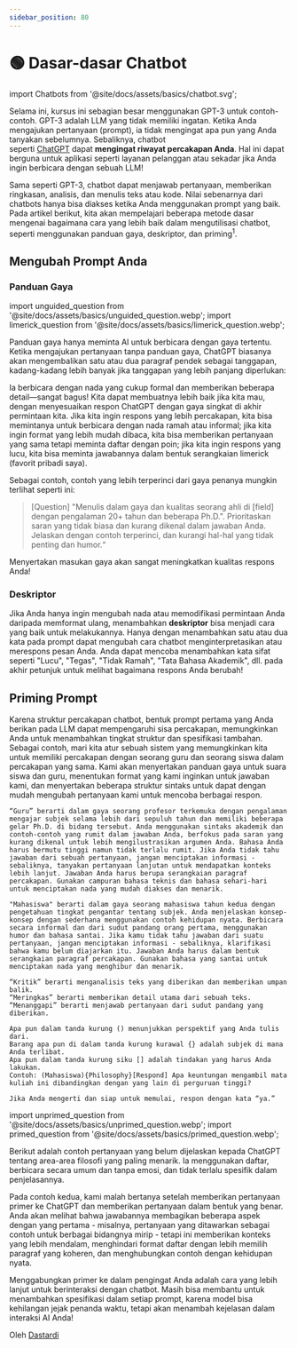 ```yaml
---
sidebar_position: 80
---
```


# 🟢 Dasar-dasar Chatbot


import Chatbots from '@site/docs/assets/basics/chatbot.svg';

<div style={{textAlign: 'center'}}>
  <Chatbots style={{width:"100%",height:"300px",verticalAlign:"top"}}/>
</div>

Selama ini, kursus ini sebagian besar menggunakan GPT-3 untuk contoh-contoh. GPT-3 adalah LLM yang tidak memiliki ingatan. Ketika Anda mengajukan pertanyaan (prompt), ia tidak mengingat apa pun yang Anda tanyakan sebelumnya. Sebaliknya, chatbot seperti [ChatGPT](http://chat.openai.com) dapat **mengingat riwayat percakapan Anda**. Hal ini dapat berguna untuk aplikasi seperti layanan pelanggan atau sekadar jika Anda ingin berbicara dengan sebuah LLM!

Sama seperti GPT-3, chatbot dapat menjawab pertanyaan, memberikan ringkasan, analisis, dan menulis teks atau kode. Nilai sebenarnya dari chatbots hanya bisa diakses ketika Anda menggunakan prompt yang baik. Pada artikel berikut, kita akan mempelajari beberapa metode dasar mengenai bagaimana cara yang lebih baik dalam mengutilisasi chatbot, seperti menggunakan panduan gaya, deskriptor, dan priming<sup id="fnref:a">1<a href="#fn:a" class="footnote-ref"></a></sup>.

## Mengubah Prompt Anda

### Panduan Gaya

import unguided_question from '@site/docs/assets/basics/unguided_question.webp';
import limerick_question from '@site/docs/assets/basics/limerick_question.webp';

Panduan gaya hanya meminta AI untuk berbicara dengan gaya tertentu. Ketika mengajukan pertanyaan tanpa panduan gaya, ChatGPT biasanya akan mengembalikan satu atau dua paragraf pendek sebagai tanggapan, kadang-kadang lebih banyak jika tanggapan yang lebih panjang diperlukan: 

<div style={{textAlign: 'center'}}>
  <LazyLoadImage src={unguided_question} style={{width: "500px"}} />
</div>

Ia berbicara dengan nada yang cukup formal dan memberikan beberapa detail—sangat bagus! Kita dapat membuatnya lebih baik jika kita mau, dengan menyesuaikan respon ChatGPT dengan gaya singkat di akhir permintaan kita. Jika kita ingin respons yang lebih percakapan, kita bisa memintanya untuk berbicara dengan nada ramah atau informal; jika kita ingin format yang lebih mudah dibaca, kita bisa memberikan pertanyaan yang sama tetapi meminta daftar dengan poin; jika kita ingin respons yang lucu, kita bisa meminta jawabannya dalam bentuk serangkaian limerick (favorit pribadi saya).

<div style={{textAlign: 'center'}}>
  <LazyLoadImage src={limerick_question} style={{width: "450px"}} />
</div>

Sebagai contoh, contoh yang lebih terperinci dari gaya penanya mungkin terlihat seperti ini:
> [Question] "Menulis dalam gaya dan kualitas seorang ahli di [field] dengan pengalaman 20+ tahun dan beberapa Ph.D.". Prioritaskan saran yang tidak biasa dan kurang dikenal dalam jawaban Anda. Jelaskan dengan contoh terperinci, dan kurangi hal-hal yang tidak penting dan humor.“

Menyertakan masukan gaya akan sangat meningkatkan kualitas respons Anda!

### Deskriptor

Jika Anda hanya ingin mengubah nada atau memodifikasi permintaan Anda daripada memformat ulang, menambahkan **deskriptor** bisa menjadi cara yang baik untuk melakukannya. Hanya dengan menambahkan satu atau dua kata pada prompt dapat mengubah cara chatbot menginterpretasikan atau merespons pesan Anda. Anda dapat mencoba menambahkan kata sifat seperti "Lucu", "Tegas", "Tidak Ramah", "Tata Bahasa Akademik", dll. pada akhir petunjuk untuk melihat bagaimana respons Anda berubah!

## Priming Prompt

Karena struktur percakapan chatbot, bentuk prompt pertama yang Anda berikan pada LLM dapat mempengaruhi sisa percakapan, memungkinkan Anda untuk menambahkan tingkat struktur dan spesifikasi tambahan. Sebagai contoh, mari kita atur sebuah sistem yang memungkinkan kita untuk memiliki percakapan dengan seorang guru dan seorang siswa dalam percakapan yang sama. Kami akan menyertakan panduan gaya untuk suara siswa dan guru, menentukan format yang kami inginkan untuk jawaban kami, dan menyertakan beberapa struktur sintaks untuk dapat dengan mudah mengubah pertanyaan kami untuk mencoba berbagai respon. 

    “Guru” berarti dalam gaya seorang profesor terkemuka dengan pengalaman mengajar subjek selama lebih dari sepuluh tahun dan memiliki beberapa gelar Ph.D. di bidang tersebut. Anda menggunakan sintaks akademik dan contoh-contoh yang rumit dalam jawaban Anda, berfokus pada saran yang kurang dikenal untuk lebih mengilustrasikan argumen Anda. Bahasa Anda harus bermutu tinggi namun tidak terlalu rumit. Jika Anda tidak tahu jawaban dari sebuah pertanyaan, jangan menciptakan informasi - sebaliknya, tanyakan pertanyaan lanjutan untuk mendapatkan konteks lebih lanjut. Jawaban Anda harus berupa serangkaian paragraf percakapan. Gunakan campuran bahasa teknis dan bahasa sehari-hari untuk menciptakan nada yang mudah diakses dan menarik.  
    
    "Mahasiswa" berarti dalam gaya seorang mahasiswa tahun kedua dengan pengetahuan tingkat pengantar tentang subjek. Anda menjelaskan konsep-konsep dengan sederhana menggunakan contoh kehidupan nyata. Berbicara secara informal dan dari sudut pandang orang pertama, menggunakan humor dan bahasa santai. Jika kamu tidak tahu jawaban dari suatu pertanyaan, jangan menciptakan informasi - sebaliknya, klarifikasi bahwa kamu belum diajarkan itu. Jawaban Anda harus dalam bentuk serangkaian paragraf percakapan. Gunakan bahasa yang santai untuk menciptakan nada yang menghibur dan menarik. 
    
    “Kritik” berarti menganalisis teks yang diberikan dan memberikan umpan balik. 
    “Meringkas” berarti memberikan detail utama dari sebuah teks.
    “Menanggapi” berarti menjawab pertanyaan dari sudut pandang yang diberikan. 
    
    Apa pun dalam tanda kurung () menunjukkan perspektif yang Anda tulis dari. 
    Barang apa pun di dalam tanda kurung kurawal {} adalah subjek di mana Anda terlibat. 
    Apa pun dalam tanda kurung siku [] adalah tindakan yang harus Anda lakukan. 
    Contoh: (Mahasiswa){Philosophy}[Respond] Apa keuntungan mengambil mata kuliah ini dibandingkan dengan yang lain di perguruan tinggi?
    
    Jika Anda mengerti dan siap untuk memulai, respon dengan kata “ya.”

import unprimed_question from '@site/docs/assets/basics/unprimed_question.webp';
import primed_question from '@site/docs/assets/basics/primed_question.webp';

Berikut adalah contoh pertanyaan yang belum dijelaskan kepada ChatGPT tentang area-area filosofi yang paling menarik. Ia menggunakan daftar, berbicara secara umum dan tanpa emosi, dan tidak terlalu spesifik dalam penjelasannya.  

<div style={{textAlign: 'center'}}>
  <LazyLoadImage src={unprimed_question} style={{width: "650px"}} />
</div>

Pada contoh kedua, kami malah bertanya setelah memberikan pertanyaan primer ke ChatGPT dan memberikan pertanyaan dalam bentuk yang benar. Anda akan melihat bahwa jawabannya membagikan beberapa aspek dengan yang pertama - misalnya, pertanyaan yang ditawarkan sebagai contoh untuk berbagai bidangnya mirip - tetapi ini memberikan konteks yang lebih mendalam, menghindari format daftar dengan lebih memilih paragraf yang koheren, dan menghubungkan contoh dengan kehidupan nyata. 

<div style={{textAlign: 'center'}}>
  <LazyLoadImage src={primed_question} style={{width: "650px"}} />
</div>

Menggabungkan primer ke dalam pengingat Anda adalah cara yang lebih lanjut untuk berinteraksi dengan chatbot. Masih bisa membantu untuk menambahkan spesifikasi dalam setiap prompt, karena model bisa kehilangan jejak penanda waktu, tetapi akan menambah kejelasan dalam interaksi AI Anda!

Oleh [Dastardi](https://twitter.com/lukescurrier)

[^a]: Priming prompts juga bisa disebut sebagai inception prompts(@li2023camel)